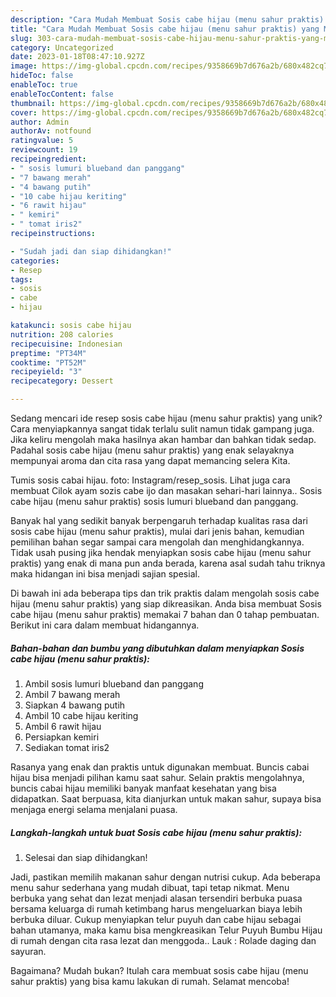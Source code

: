 ```yaml
---
description: "Cara Mudah Membuat Sosis cabe hijau (menu sahur praktis) yang Mantap"
title: "Cara Mudah Membuat Sosis cabe hijau (menu sahur praktis) yang Mantap"
slug: 303-cara-mudah-membuat-sosis-cabe-hijau-menu-sahur-praktis-yang-mantap
category: Uncategorized
date: 2023-01-18T08:47:10.927Z
image: https://img-global.cpcdn.com/recipes/9358669b7d676a2b/680x482cq70/sosis-cabe-hijau-menu-sahur-praktis-foto-resep-utama.jpg
hideToc: false
enableToc: true
enableTocContent: false
thumbnail: https://img-global.cpcdn.com/recipes/9358669b7d676a2b/680x482cq70/sosis-cabe-hijau-menu-sahur-praktis-foto-resep-utama.jpg
cover: https://img-global.cpcdn.com/recipes/9358669b7d676a2b/680x482cq70/sosis-cabe-hijau-menu-sahur-praktis-foto-resep-utama.jpg
author: Admin
authorAv: notfound
ratingvalue: 5
reviewcount: 19
recipeingredient:
- " sosis lumuri blueband dan panggang"
- "7 bawang merah"
- "4 bawang putih"
- "10 cabe hijau keriting"
- "6 rawit hijau"
- " kemiri"
- " tomat iris2"
recipeinstructions:

- "Sudah jadi dan siap dihidangkan!"
categories:
- Resep
tags:
- sosis
- cabe
- hijau

katakunci: sosis cabe hijau 
nutrition: 208 calories
recipecuisine: Indonesian
preptime: "PT34M"
cooktime: "PT52M"
recipeyield: "3"
recipecategory: Dessert

---
```





Sedang mencari ide resep sosis cabe hijau (menu sahur praktis) yang unik? Cara menyiapkannya sangat tidak terlalu sulit namun tidak gampang juga. Jika keliru mengolah maka hasilnya akan hambar dan bahkan tidak sedap. Padahal sosis cabe hijau (menu sahur praktis) yang enak selayaknya mempunyai aroma dan cita rasa yang dapat memancing selera Kita.





Tumis sosis cabai hijau. foto: Instagram/resep_sosis. Lihat juga cara membuat Cilok ayam sozis cabe ijo dan masakan sehari-hari lainnya.. Sosis cabe hijau (menu sahur praktis) sosis lumuri blueband dan panggang.

Banyak hal yang sedikit banyak berpengaruh terhadap kualitas rasa dari sosis cabe hijau (menu sahur praktis), mulai dari jenis bahan, kemudian pemilihan bahan segar sampai cara mengolah dan menghidangkannya. Tidak usah pusing jika hendak menyiapkan sosis cabe hijau (menu sahur praktis) yang enak di mana pun anda berada, karena asal sudah tahu triknya maka hidangan ini bisa menjadi sajian spesial.






Di bawah ini ada beberapa tips dan trik praktis dalam mengolah sosis cabe hijau (menu sahur praktis) yang siap dikreasikan. Anda bisa membuat Sosis cabe hijau (menu sahur praktis) memakai 7 bahan dan 0 tahap pembuatan. Berikut ini cara dalam membuat hidangannya.

<!--inarticleads1-->

##### Bahan-bahan dan bumbu yang dibutuhkan dalam menyiapkan Sosis cabe hijau (menu sahur praktis):

1. Ambil  sosis lumuri blueband dan panggang
1. Ambil 7 bawang merah
1. Siapkan 4 bawang putih
1. Ambil 10 cabe hijau keriting
1. Ambil 6 rawit hijau
1. Persiapkan  kemiri
1. Sediakan  tomat iris2


Rasanya yang enak dan praktis untuk digunakan membuat. Buncis cabai hijau bisa menjadi pilihan kamu saat sahur. Selain praktis mengolahnya, buncis cabai hijau memiliki banyak manfaat kesehatan yang bisa didapatkan. Saat berpuasa, kita dianjurkan untuk makan sahur, supaya bisa menjaga energi selama menjalani puasa. 

<!--inarticleads2-->

##### Langkah-langkah untuk buat Sosis cabe hijau (menu sahur praktis):


1. Selesai dan siap dihidangkan!

Jadi, pastikan memilih makanan sahur dengan nutrisi cukup. Ada beberapa menu sahur sederhana yang mudah dibuat, tapi tetap nikmat. Menu berbuka yang sehat dan lezat menjadi alasan tersendiri berbuka puasa bersama keluarga di rumah ketimbang harus mengeluarkan biaya lebih berbuka diluar. Cukup menyiapkan telur puyuh dan cabe hijau sebagai bahan utamanya, maka kamu bisa mengkreasikan Telur Puyuh Bumbu Hijau di rumah dengan cita rasa lezat dan menggoda.. Lauk : Rolade daging dan sayuran. 

Bagaimana? Mudah bukan? Itulah cara membuat sosis cabe hijau (menu sahur praktis) yang bisa kamu lakukan di rumah. Selamat mencoba!
